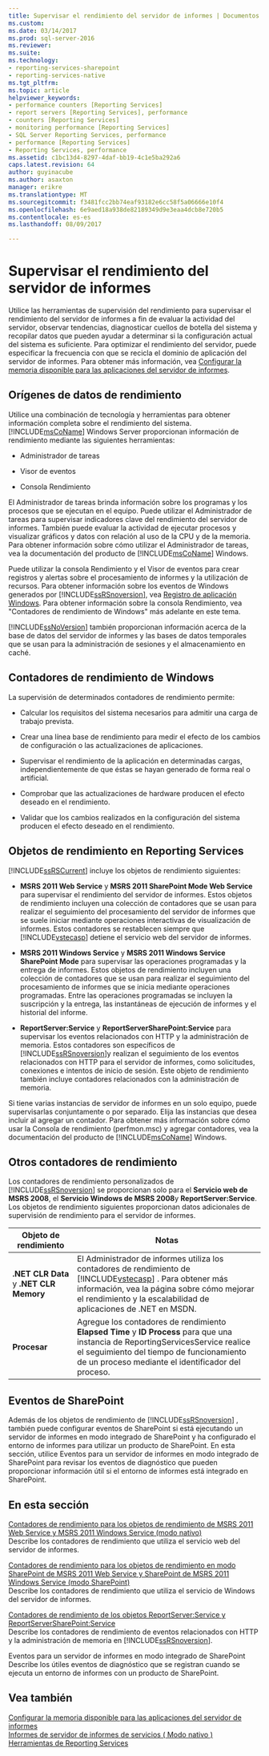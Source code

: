 ```yaml
---
title: Supervisar el rendimiento del servidor de informes | Documentos de Microsoft
ms.custom: 
ms.date: 03/14/2017
ms.prod: sql-server-2016
ms.reviewer: 
ms.suite: 
ms.technology:
- reporting-services-sharepoint
- reporting-services-native
ms.tgt_pltfrm: 
ms.topic: article
helpviewer_keywords:
- performance counters [Reporting Services]
- report servers [Reporting Services], performance
- counters [Reporting Services]
- monitoring performance [Reporting Services]
- SQL Server Reporting Services, performance
- performance [Reporting Services]
- Reporting Services, performance
ms.assetid: c1bc13d4-8297-4daf-bb19-4c1e5ba292a6
caps.latest.revision: 64
author: guyinacube
ms.author: asaxton
manager: erikre
ms.translationtype: MT
ms.sourcegitcommit: f3481fcc2bb74eaf93182e6cc58f5a06666e10f4
ms.openlocfilehash: 6e9aed18a938de82189349d9e3eaa4dcb8e720b5
ms.contentlocale: es-es
ms.lasthandoff: 08/09/2017

---
```

# <a name="monitoring-report-server-performance"></a>Supervisar el rendimiento del servidor de informes
  Utilice las herramientas de supervisión del rendimiento para supervisar el rendimiento del servidor de informes a fin de evaluar la actividad del servidor, observar tendencias, diagnosticar cuellos de botella del sistema y recopilar datos que pueden ayudar a determinar si la configuración actual del sistema es suficiente. Para optimizar el rendimiento del servidor, puede especificar la frecuencia con que se recicla el dominio de aplicación del servidor de informes. Para obtener más información, vea [Configurar la memoria disponible para las aplicaciones del servidor de informes](../../reporting-services/report-server/configure-available-memory-for-report-server-applications.md).  
  
## <a name="sources-of-performance-data"></a>Orígenes de datos de rendimiento  
 Utilice una combinación de tecnología y herramientas para obtener información completa sobre el rendimiento del sistema. [!INCLUDE[msCoName](../../includes/msconame-md.md)] Windows Server proporcionan información de rendimiento mediante las siguientes herramientas:  
  
-   Administrador de tareas  
  
-   Visor de eventos  
  
-   Consola Rendimiento  
  
 El Administrador de tareas brinda información sobre los programas y los procesos que se ejecutan en el equipo. Puede utilizar el Administrador de tareas para supervisar indicadores clave del rendimiento del servidor de informes. También puede evaluar la actividad de ejecutar procesos y visualizar gráficos y datos con relación al uso de la CPU y de la memoria. Para obtener información sobre cómo utilizar el Administrador de tareas, vea la documentación del producto de [!INCLUDE[msCoName](../../includes/msconame-md.md)] Windows.  
  
 Puede utilizar la consola Rendimiento y el Visor de eventos para crear registros y alertas sobre el procesamiento de informes y la utilización de recursos. Para obtener información sobre los eventos de Windows generados por [!INCLUDE[ssRSnoversion](../../includes/ssrsnoversion-md.md)], vea [Registro de aplicación Windows](../../reporting-services/report-server/windows-application-log.md). Para obtener información sobre la consola Rendimiento, vea "Contadores de rendimiento de Windows" más adelante en este tema.  
  
 [!INCLUDE[ssNoVersion](../../includes/ssnoversion-md.md)] también proporcionan información acerca de la base de datos del servidor de informes y las bases de datos temporales que se usan para la administración de sesiones y el almacenamiento en caché.  
  
## <a name="windows-performance-counters"></a>Contadores de rendimiento de Windows  
 La supervisión de determinados contadores de rendimiento permite:  
  
-   Calcular los requisitos del sistema necesarios para admitir una carga de trabajo prevista.  
  
-   Crear una línea base de rendimiento para medir el efecto de los cambios de configuración o las actualizaciones de aplicaciones.  
  
-   Supervisar el rendimiento de la aplicación en determinadas cargas, independientemente de que éstas se hayan generado de forma real o artificial.  
  
-   Comprobar que las actualizaciones de hardware producen el efecto deseado en el rendimiento.  
  
-   Validar que los cambios realizados en la configuración del sistema producen el efecto deseado en el rendimiento.  
  
## <a name="reporting-services-performance-objects"></a>Objetos de rendimiento en Reporting Services  
 [!INCLUDE[ssRSCurrent](../../includes/ssrscurrent-md.md)] incluye los objetos de rendimiento siguientes:  
  
-   **MSRS 2011 Web Service** y **MSRS 2011 SharePoint Mode Web Service** para supervisar el rendimiento del servidor de informes. Estos objetos de rendimiento incluyen una colección de contadores que se usan para realizar el seguimiento del procesamiento del servidor de informes que se suele iniciar mediante operaciones interactivas de visualización de informes. Estos contadores se restablecen siempre que [!INCLUDE[vstecasp](../../includes/vstecasp-md.md)] detiene el servicio web del servidor de informes.  
  
-   **MSRS 2011 Windows Service** y **MSRS 2011 Windows Service SharePoint Mode** para supervisar las operaciones programadas y la entrega de informes. Estos objetos de rendimiento incluyen una colección de contadores que se usan para realizar el seguimiento del procesamiento de informes que se inicia mediante operaciones programadas. Entre las operaciones programadas se incluyen la suscripción y la entrega, las instantáneas de ejecución de informes y el historial del informe.  
  
-   **ReportServer:Service** y **ReportServerSharePoint:Service** para supervisar los eventos relacionados con HTTP y la administración de memoria. Estos contadores son específicos de [!INCLUDE[ssRSnoversion](../../includes/ssrsnoversion-md.md)]y realizan el seguimiento de los eventos relacionados con HTTP para el servidor de informes, como solicitudes, conexiones e intentos de inicio de sesión. Este objeto de rendimiento también incluye contadores relacionados con la administración de memoria.  
  
 Si tiene varias instancias de servidor de informes en un solo equipo, puede supervisarlas conjuntamente o por separado. Elija las instancias que desea incluir al agregar un contador. Para obtener más información sobre cómo usar la Consola de rendimiento (perfmon.msc) y agregar contadores, vea la documentación del producto de [!INCLUDE[msCoName](../../includes/msconame-md.md)] Windows.  
  
## <a name="other-performance-counters"></a>Otros contadores de rendimiento  
 Los contadores de rendimiento personalizados de [!INCLUDE[ssRSnoversion](../../includes/ssrsnoversion-md.md)] se proporcionan solo para el **Servicio web de MSRS 2008**, el **Servicio Windows de MSRS 2008**y **ReportServer:Service**. Los objetos de rendimiento siguientes proporcionan datos adicionales de supervisión de rendimiento para el servidor de informes.  
  
|Objeto de rendimiento|Notas|  
|------------------------|-----------|  
|**.NET CLR Data** y **.NET CLR Memory**|El Administrador de informes utiliza los contadores de rendimiento de [!INCLUDE[vstecasp](../../includes/vstecasp-md.md)] . Para obtener más información, vea la página sobre cómo mejorar el rendimiento y la escalabilidad de aplicaciones de .NET en MSDN.|  
|**Procesar**|Agregue los contadores de rendimiento **Elapsed Time** y **ID Process** para que una instancia de ReportingServicesService realice el seguimiento del tiempo de funcionamiento de un proceso mediante el identificador del proceso.|  
  
## <a name="sharepoint-events"></a>Eventos de SharePoint  
 Además de los objetos de rendimiento de [!INCLUDE[ssRSnoversion](../../includes/ssrsnoversion-md.md)] , también puede configurar eventos de SharePoint si está ejecutando un servidor de informes en modo integrado de SharePoint y ha configurado el entorno de informes para utilizar un producto de SharePoint. En esta sección, utilice Eventos para un servidor de informes en modo integrado de SharePoint para revisar los eventos de diagnóstico que pueden proporcionar información útil si el entorno de informes está integrado en SharePoint.  
  
## <a name="in-this-section"></a>En esta sección  
 [Contadores de rendimiento para los objetos de rendimiento de MSRS 2011 Web Service y MSRS 2011 Windows Service &#40;modo nativo&#41;](../../reporting-services/report-server/performance-counters-msrs-2011-web-service-performance-objects.md)  
 Describe los contadores de rendimiento que utiliza el servicio web del servidor de informes.  
  
 [Contadores de rendimiento para los objetos de rendimiento en modo SharePoint de MSRS 2011 Web Service y SharePoint de MSRS 2011 Windows Service &#40;modo SharePoint&#41;](../../reporting-services/report-server/performance-counters-msrs-2011-sharepoint-mode-performance-objects.md)  
 Describe los contadores de rendimiento que utiliza el servicio de Windows del servidor de informes.  
  
 [Contadores de rendimiento de los objetos ReportServer:Service y ReportServerSharePoint:Service](../../reporting-services/report-server/performance-counters-reportserver-service-performance-objects.md)  
 Describe los contadores de rendimiento de eventos relacionados con HTTP y la administración de memoria en [!INCLUDE[ssRSnoversion](../../includes/ssrsnoversion-md.md)].  
  
 Eventos para un servidor de informes en modo integrado de SharePoint  
 Describe los útiles eventos de diagnóstico que se registran cuando se ejecuta un entorno de informes con un producto de SharePoint.  
  
## <a name="see-also"></a>Vea también  
 [Configurar la memoria disponible para las aplicaciones del servidor de informes](../../reporting-services/report-server/configure-available-memory-for-report-server-applications.md)   
 [Informes de servidor de informes de servicios &#40; Modo nativo &#41;](../../reporting-services/report-server/reporting-services-report-server-native-mode.md)   
 [Herramientas de Reporting Services](../../reporting-services/tools/reporting-services-tools.md)  
  
  
